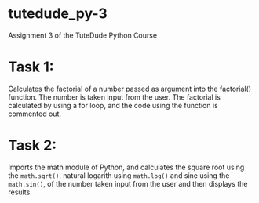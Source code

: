 # tutedude_py-3
Assignment 3 of the TuteDude Python Course

# Task 1:
Calculates the factorial of a number passed as argument into the factorial() function. The number is taken input from the user. The factorial is calculated by using a for loop, and the code using the function is commented out.

# Task 2:
Imports the math module of Python, and calculates the square root using the `math.sqrt()`, natural logarith using `math.log()` and sine using the `math.sin()`, of the number taken input from the user and then displays the results.
